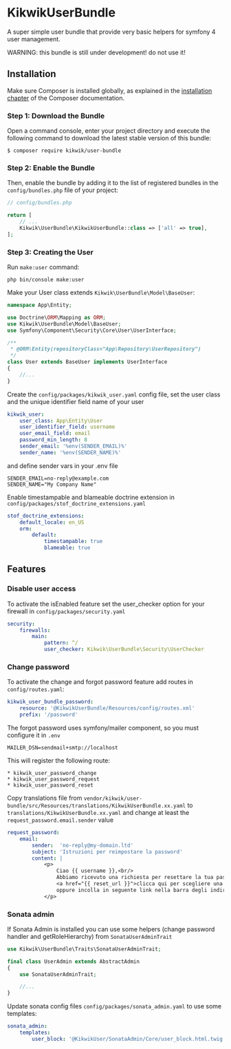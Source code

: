 KikwikUserBundle
=================

A super simple user bundle that provide very basic helpers for symfony 4 user management.

WARNING: this bundle is still under development! do not use it!


Installation
------------

Make sure Composer is installed globally, as explained in the
[installation chapter](https://getcomposer.org/doc/00-intro.md)
of the Composer documentation.

### Step 1: Download the Bundle

Open a command console, enter your project directory and execute the
following command to download the latest stable version of this bundle:

```console
$ composer require kikwik/user-bundle
```

### Step 2: Enable the Bundle

Then, enable the bundle by adding it to the list of registered bundles
in the `config/bundles.php` file of your project:

```php
// config/bundles.php

return [
    // ...
    Kikwik\UserBundle\KikwikUserBundle::class => ['all' => true],
];
```

### Step 3: Creating the User

Run `make:user` command:

```console
php bin/console make:user
```

Make your User class extends `Kikwik\UserBundle\Model\BaseUser`:

```php
namespace App\Entity;

use Doctrine\ORM\Mapping as ORM;
use Kikwik\UserBundle\Model\BaseUser;
use Symfony\Component\Security\Core\User\UserInterface;

/**
 * @ORM\Entity(repositoryClass="App\Repository\UserRepository")
 */
class User extends BaseUser implements UserInterface
{
    //...
}
```

Create the `config/packages/kikwik_user.yaml` config file, set the user class and the unique identifier field name of your user

```yaml
kikwik_user:
    user_class: App\Entity\User
    user_identifier_field: username
    user_email_field: email
    password_min_length: 8
    sender_email: '%env(SENDER_EMAIL)%'
    sender_name: '%env(SENDER_NAME)%'
```

and define sender vars in your .env file

```dotenv
SENDER_EMAIL=no-reply@example.com
SENDER_NAME="My Company Name"
```

Enable timestampable and blameable doctrine extension in `config/packages/stof_doctrine_extensions.yaml`

```yaml
stof_doctrine_extensions:
    default_locale: en_US
    orm:
        default:
            timestampable: true
            blameable: true
```

Features
------------

### Disable user access ###

To activate the isEnabled feature set the user_checker option for your firewall in `config/packages/security.yaml`

```yaml
security:
    firewalls:
        main:
            pattern: ^/
            user_checker: Kikwik\UserBundle\Security\UserChecker
```

### Change password ###

To activate the change and forgot password feature add routes in `config/routes.yaml`:

```yaml
kikwik_user_bundle_password:
    resource: '@KikwikUserBundle/Resources/config/routes.xml'
    prefix: '/password'
```

The forgot password uses symfony/mailer component, so you must configure it in `.env`

```
MAILER_DSN=sendmail+smtp://localhost
```

This will register the following route:

    * kikwik_user_password_change
    * kikwik_user_password_request
    * kikwik_user_password_reset

Copy translations file from `vendor/kikwik/user-bundle/src/Resources/translations/KikwikUserBundle.xx.yaml` 
to `translations/KikwikUserBundle.xx.yaml` and change at least the `request_password.email.sender` value 

```yaml
request_password:
    email:
        sender:  'no-reply@my-domain.ltd'
        subject: 'Istruzioni per reimpostare la password'
        content: |
            <p>
                Ciao {{ username }},<br/>
                Abbiamo ricevuto una richiesta per resettare la tua password,
                <a href="{{ reset_url }}">clicca qui per scegliere una nuova password</a><br/>
                oppure incolla in seguente link nella barra degli indirizzi del browser: <br/>{{ reset_url }}
            </p>
```

### Sonata admin ###

If Sonata Admin is installed you can use some helpers (change password handler and getRoleHierarchy) from `SonataUserAdminTrait`

```php
use Kikwik\UserBundle\Traits\SonataUserAdminTrait;

final class UserAdmin extends AbstractAdmin
{
    use SonataUserAdminTrait;

    //...
}
```

Update sonata config files `config/packages/sonata_admin.yaml` to use some templates:

```yaml
sonata_admin:
    templates:
        user_block: '@KikwikUser/SonataAdmin/Core/user_block.html.twig'
```
